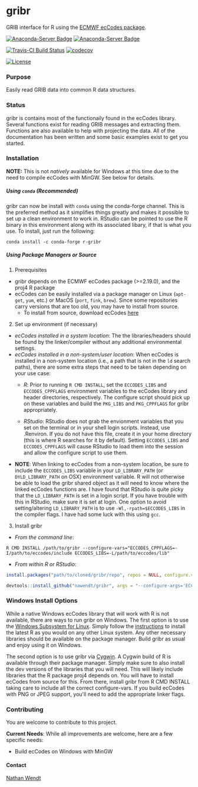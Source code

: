# gribr
GRIB interface for R using the [ECMWF ecCodes package](https://confluence.ecmwf.int/display/ECC/ecCodes+Home).

[![Anaconda-Server Badge](https://anaconda.org/conda-forge/r-gribr/badges/version.svg)](https://anaconda.org/conda-forge/r-gribr)
[![Anaconda-Server Badge](https://anaconda.org/conda-forge/r-gribr/badges/downloads.svg)](https://anaconda.org/conda-forge/r-gribr) 

[![Travis-CI Build Status](https://travis-ci.org/nawendt/gribr.svg?branch=master)](https://travis-ci.org/nawendt/gribr)
[![codecov](https://codecov.io/gh/nawendt/gribr/branch/master/graph/badge.svg?token=MYAJCGkoKO)](https://codecov.io/gh/nawendt/gribr) 

[![License](https://img.shields.io/badge/License-BSD%202--Clause-blue.svg)](https://opensource.org/licenses/BSD-2-Clause)

### Purpose
Easily read GRIB data into common R data structures.

### Status
gribr is contains most of the functionaily found in the ecCodes library. Several functions exist for reading GRIB messages and extracting them. Functions are also available to help with projecting the data. All of the documentation has been written and some basic examples exist to get you started. 

### Installation
**NOTE:** This is not _natively_ available for Windows at this time due to the need to compile ecCodes with MinGW. See below for details.

##### Using `conda` (Recommended)
gribr can now be install with `conda` using the conda-forge channel. This is the preferred method as it simplifies things greatly and makes it possible to set up a clean environment to work in. RStudio can be pointed to use the R binary in this environment along with its associated libary, if that is what you use. To install, just run the following:
```shell
conda install -c conda-forge r-gribr
```

##### Using Package Managers or Source
1. Prerequisites
  * gribr depends on the ECMWF ecCodes package (>=2.19.0), and the proj4 R package
  * ecCodes can be easily installed via a package manager on Linux (`apt-get`, `yum`, etc.) or MacOS (`port`, `fink`, `brew`). Since some repositories carry versions that are too old, you may have to install from source.
    * To install from source, download ecCodes [here](https://confluence.ecmwf.int/display/ECC/Releases)
2. Set up environment (if necessary)
  * _ecCodes installed in a system location_: The the libraries/headers should be found by the linker/compiler without any additional environmental settings.
  * _ecCodes installed in a non-system/user location_: When ecCodes is installed in a non-system location (i.e., a path that is not in the `ld` search paths), there are some extra steps that need to be taken depending on your use case:
    * _R_: Prior to running `R CMD INSTALL`, set the `ECCODES_LIBS` and `ECCODES_CPPFLAGS` environment variables to the ecCodes library and header directories, respectively. The configure script should pick up on these variables and build the `PKG_LIBS` and `PKG_CPPFLAGS` for gribr appropriately.

    * _RStudio_: RStudio does not grab the envionment variables that you set on the terminal or in your shell login scripts. Instead, use .Renviron. If you do not have this file, create it in your home directory (this is where R searches for it by default). Setting `ECCODES_LIBS` and `ECCODES_CPPFLAGS` will cause RStudio to load them into the session and allow the configure script to use them.
  * __NOTE__: When linking to ecCodes from a non-system location, be sure to include the `ECCODES_LIBS` variable in your `LD_LIBRARY_PATH` (or `DYLD_LIBRARY_PATH` on OSX) environment variable. R will not otherwise be able to load the gribr shared object as it will need to know where the linked ecCodes functions are. I have found that RStudio is quite picky that the `LD_LIBRARY_PATH` is set in a login script. If you have trouble with this in RStudio, make sure it is set at login. One option to avoid setting/altering `LD_LIBRARY_PATH` is to use `-Wl,-rpath=$ECCODES_LIBS` in the compiler flags. I have had some luck with this using `gcc`.
3. Install gribr
  * _From the command line_:
   ```shell
   R CMD INSTALL /path/to/gribr --configure-vars="ECCODES_CPPFLAGS=-I/path/to/eccodes/include ECCODES_LIBS=-L/path/to/eccodes/lib"
   ```
  * _From within R or RStudio_:
   ```R
   install.packages("path/to/cloned/gribr/repo", repos = NULL, configure.vars = c("ECCODES_LIBS=-L/path/to/eccodes/lib", "ECCODES_CPPFLAGS=-I/path/to/eccodes/include"))
   ```
   ```R
   devtools::install_github("nawendt/gribr", args = "--configure-args='ECCODES_LIBS=-L/path/to/eccodes/lib ECCODES_CPPFLAGS=-I/path/to/eccodes/include'")
   ```

### Windows Install Options
While a native Windows ecCodes library that will work with R is not available, there are ways to run gribr on Windows. The first option is to use the [Windows Subsystem for Linux](https://docs.microsoft.com/en-us/windows/wsl/). Simply follow the [instructions](https://cran.r-project.org/bin/linux/ubuntu/) to install the latest R as you would on any other Linux system. Any other necessary libraries should be available on the package manager. Build gribr as usual and enjoy using it on Windows.

The second option is to use gribr via [Cygwin](https://cygwin.org/). A Cygwin build of R is available through their package manager. Simply make sure to also install the dev versions of the libraries that you will need. This will likely include libraries that the R package proj4 depends on. You will have to install ecCodes from source for this. From there, install gribr from R CMD INSTALL taking care to include all the correct configure-vars. If you build ecCodes with PNG or JPEG support, you'll need to add the appropriate linker flags.

### Contributing
You are welcome to contribute to this project.

__Current Needs__: While all improvements are welcome, here are a few specific needs:
  * Build ecCodes on Windows with MinGW

#### Contact
[Nathan Wendt](mailto:nathan.wendt@noaa.gov)
